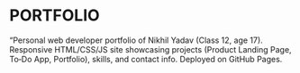 # PORTFOLIO
“Personal web developer portfolio of Nikhil Yadav (Class 12, age 17). Responsive HTML/CSS/JS site showcasing projects (Product Landing Page, To‑Do App, Portfolio), skills, and contact info. Deployed on GitHub Pages.
